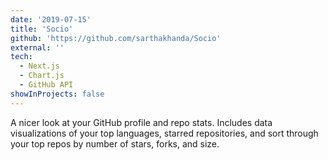 ```yaml
---
date: '2019-07-15'
title: 'Socio'
github: 'https://github.com/sarthakhanda/Socio'
external: ''
tech:
  - Next.js
  - Chart.js
  - GitHub API
showInProjects: false
---
```


A nicer look at your GitHub profile and repo stats. Includes data visualizations of your top languages, starred repositories, and sort through your top repos by number of stars, forks, and size.
